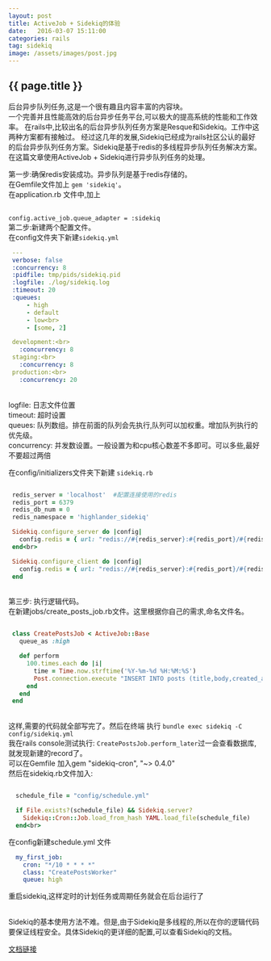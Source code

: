 ```yaml
---
layout: post
title: ActiveJob + Sidekiq的体验
date:   2016-03-07 15:11:00
categories: rails
tag: sidekiq
image: /assets/images/post.jpg
---
```

<h2>{{ page.title }}</h2>

<p>
  后台异步队列任务,这是一个很有趣且内容丰富的内容块。
  <br>
  一个完善并且性能高效的后台异步任务平台,可以极大的提高系统的性能和工作效率。
  在rails中,比较出名的后台异步队列任务方案是Resque和Sidekiq。工作中这两种方案都有接触过。
  经过这几年的发展,Sidekiq已经成为rails社区公认的最好的后台异步队列任务方案。Sidekiq是基于redis的多线程异步队列任务解决方案。
  在这篇文章使用ActiveJob + Sidekiq进行异步队列任务的处理。
</p>


 第一步:确保redis安装成功。异步队列是基于redis存储的。
 <br>在Gemfile文件加上 <code>gem 'sidekiq'</code>。
 <br>在application.rb 文件中,加上

<br>
<code>config.active_job.queue_adapter = :sidekiq</code>


 <br>
 第二步:新建两个配置文件。
 <br>
 在config文件夹下新建<code>sidekiq.yml</code>
 <br>

```yml
 ---
 verbose: false
 :concurrency: 8
 :pidfile: tmp/pids/sidekiq.pid
 :logfile: ./log/sidekiq.log
 :timeout: 20
 :queues:
     - high
     - default
     - low<br>
     - [some, 2]

 development:<br>
   :concurrency: 8
 staging:<br>
   :concurrency: 8
 production:<br>
   :concurrency: 20

```

 <br>
 logfile: 日志文件位置<br>
 timeout: 超时设置<br>
 queues: 队列数组。排在前面的队列会先执行,队列可以加权重。增加队列执行的优先级。<br>
 concurrency: 并发数设置。一般设置为和cpu核心数差不多即可。可以多些,最好不要超过两倍

 在config/initializers文件夹下新建 <code>sidekiq.rb</code>
 <br>

```ruby

 redis_server = 'localhost'  #配置连接使用的redis
 redis_port = 6379
 redis_db_num = 0
 redis_namespace = 'highlander_sidekiq'

 Sidekiq.configure_server do |config|
   config.redis = { url: "redis://#{redis_server}:#{redis_port}/#{redis_db_num}", namespace: redis_namespace }
 end<br>

 Sidekiq.configure_client do |config|
   config.redis = { url: "redis://#{redis_server}:#{redis_port}/#{redis_db_num}", namespace: redis_namespace }
 end

```

 <br>
 第三步: 执行逻辑代码。
 <br>
 在新建jobs/create_posts_job.rb文件。这里根据你自己的需求,命名文件名。
 <br>

```ruby

 class CreatePostsJob < ActiveJob::Base
   queue_as :high

   def perform
     100.times.each do |i|
       time = Time.now.strftime('%Y-%m-%d %H:%M:%S')
       Post.connection.execute "INSERT INTO posts (title,body,created_at,updated_at) values('Title','Hello World!','#{time}','#{time}')"
     end
   end
 end

```

  <br>
  这样,需要的代码就全部写完了。然后在终端 执行 <code>bundle exec sidekiq -C config/sidekiq.yml</code>
  <br>
  我在rails console测试执行: <code>CreatePostsJob.perform_later</code>过一会查看数据库,就发现新建的record了。<br>
  可以在Gemfile 加入gem "sidekiq-cron", "~> 0.4.0"<br>
  然后在sidekiq.rb文件加入:

```ruby

  schedule_file = "config/schedule.yml"

  if File.exists?(schedule_file) && Sidekiq.server?
    Sidekiq::Cron::Job.load_from_hash YAML.load_file(schedule_file)
  end<br>

```
  在config新建schedule.yml 文件

```yml
  my_first_job:
    cron: "*/10 * * * *"
    class: "CreatePostsWorker"
    queue: high

```

  重启sidekiq,这样定时的计划任务或周期任务就会在后台运行了

  <br>
  Sidekiq的基本使用方法不难。但是,由于Sidekiq是多线程的,所以在你的逻辑代码要保证线程安全。具体Sidekiq的更详细的配置,可以查看Sidekiq的文档。<br>

  [文档链接](https://github.com/mperham/sidekiq)
